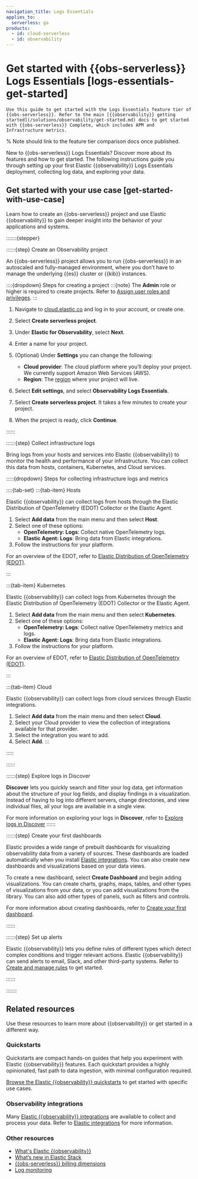 ```yaml
---
navigation_title: Logs Essentials
applies_to:
  serverless: ga
products:
  - id: cloud-serverless
  - id: observability
---
```


# Get started with {{obs-serverless}} Logs Essentials [logs-essentials-get-started]

```{note}
Use this guide to get started with the Logs Essentials feature tier of {{obs-serverless}}. Refer to the main [{{observability}} getting started](/solutions/observability/get-started.md) docs to get started with {{obs-serverless}} Complete, which includes APM and Infrastructure metrics.
```
% Note should link to the feature tier comparison docs once published.

New to {{obs-serverless}} Logs Essentials? Discover more about its features and how to get started. The following instructions guide you through setting up your first Elastic {{observability}} Logs Essentials deployment, collecting log data, and exploring your data.

## Get started with your use case [get-started-with-use-case]

Learn how to create an {{obs-serverless}} project and use Elastic {{observability}} to gain deeper insight into the behavior of your applications and systems.

:::::::{stepper}

::::::{step} Create an Observability project

An {{obs-serverless}} project allows you to run {{obs-serverless}} in an autoscaled and fully-managed environment, where you don’t have to manage the underlying {{es}} cluster or {{kib}} instances.

::::{dropdown} Steps for creating a project
:::{note}
The **Admin** role or higher is required to create projects. Refer to [Assign user roles and privileges](/deploy-manage/users-roles/cloud-organization/manage-users.md#general-assign-user-roles).
:::

1. Navigate to [cloud.elastic.co](https://cloud.elastic.co/) and log in to your account, or create one.
1. Select **Create serverless project**.
1. Under **Elastic for Observability**, select **Next**.
1. Enter a name for your project.
1. (Optional) Under **Settings** you can change the following:

    * **Cloud provider**: The cloud platform where you’ll deploy your project. We currently support Amazon Web Services (AWS).
    * **Region**: The [region](/deploy-manage/deploy/elastic-cloud/regions.md) where your project will live.

1. Select **Edit settings**, and select **Observability Logs Essentials**.
1. Select **Create serverless project**. It takes a few minutes to create your project.
1. When the project is ready, click **Continue**.

::::::

::::::{step} Collect infrastructure logs

Bring logs from your hosts and services into Elastic {{observability}} to monitor the health and performance of your infrastructure. You can collect this data from hosts, containers, Kubernetes, and Cloud services.

:::::{dropdown} Steps for collecting infrastructure logs and metrics

::::{tab-set}
:::{tab-item} Hosts

Elastic {{observability}} can collect logs from hosts through the Elastic Distribution of OpenTelemetry (EDOT) Collector or the Elastic Agent.

1. Select **Add data** from the main menu and then select **Host**.
2. Select one of these options:
    * **OpenTelemetry: Logs**: Collect native OpenTelemetry logs.
    * **Elastic Agent: Logs**: Bring data from Elastic integrations.
3. Follow the instructions for your platform.

For an overview of the EDOT, refer to [Elastic Distribution of OpenTelemetry (EDOT)](opentelemetry://reference/index.md).

:::

:::{tab-item} Kubernetes

Elastic {{observability}} can collect logs from Kubernetes through the Elastic Distribution of OpenTelemetry (EDOT) Collector or the Elastic Agent.

1. Select **Add data** from the main menu and then select **Kubernetes**.
2. Select one of these options:
    * **OpenTelemetry: Logs**: Collect native OpenTelemetry metrics and logs.
    * **Elastic Agent: Logs**: Bring data from Elastic integrations.
3. Follow the instructions for your platform.

For an overview of EDOT, refer to [Elastic Distribution of OpenTelemetry (EDOT)](opentelemetry://reference/index.md).

:::

:::{tab-item} Cloud

Elastic {{observability}} can collect logs from cloud services through Elastic integrations.

1. Select **Add data** from the main menu and then select **Cloud**.
2. Select your Cloud provider to view the collection of integrations available for that provider.
3. Select the integration you want to add.
4. Select **Add**.
:::

:::::

::::::

::::::{step} Explore logs in Discover

**Discover** lets you quickly search and filter your log data, get information about the structure of your log fields, and display findings in a visualization. Instead of having to log into different servers, change directories, and view individual files, all your logs are available in a single view.

For more information on exploring your logs in **Discover**, refer to [Explore logs in Discover](/solutions/observability/logs/discover-logs.md)
::::::

::::::{step} Create your first dashboards

Elastic provides a wide range of prebuilt dashboards for visualizing observability data from a variety of sources. These dashboards are loaded automatically when you install [Elastic integrations](https://docs.elastic.co/integrations). You can also create new dashboards and visualizations based on your data views.

To create a new dashboard, select **Create Dashboard** and begin adding visualizations. You can create charts, graphs, maps, tables, and other types of visualizations from your data, or you can add visualizations from the library. You can also add other types of panels, such as filters and controls.

For more information about creating dashboards, refer to [Create your first dashboard](/explore-analyze/dashboards/create-dashboard-of-panels-with-web-server-data.md).

::::::

::::::{step} Set up alerts

Elastic {{observability}} lets you define rules of different types which detect complex conditions and trigger relevant actions. Elastic {{observability}} can send alerts to email, Slack, and other third-party systems. Refer to [Create and manage rules](/solutions/observability/incident-management/create-manage-rules.md) to get started.

::::::

:::::::

## Related resources

Use these resources to learn more about {{observability}} or get started in a different way.

### Quickstarts

Quickstarts are compact hands-on guides that help you experiment with Elastic {{observability}} features. Each quickstart provides a highly opinionated, fast path to data ingestion, with minimal configuration required.

[Browse the Elastic {{observability}} quickstarts](/solutions/observability/get-started/quickstarts.md) to get started with specific use cases.

### Observability integrations

Many [Elastic {{observability}} integrations](https://www.elastic.co/integrations/data-integrations?solution=observability) are available to collect and process your data. Refer to [Elastic integrations](https://www.elastic.co/docs/reference/integrations) for more information.

### Other resources

* [What's Elastic {{observability}}](/solutions/observability/get-started/what-is-elastic-observability.md)
* [What’s new in Elastic Stack](/release-notes/elastic-observability/index.md)
* [{{obs-serverless}} billing dimensions](/deploy-manage/cloud-organization/billing/elastic-observability-billing-dimensions.md)
* [Log monitoring](/solutions/observability/logs.md)